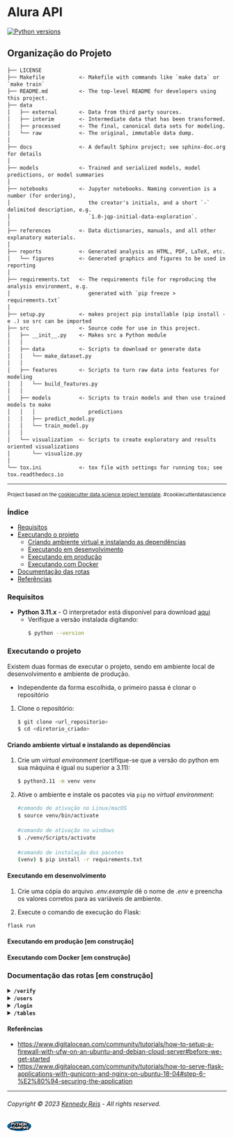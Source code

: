 # Alura API

[![Python versions](https://img.shields.io/badge/python-3.11.x-blue.svg)](https://www.python.org/downloads/release/python-3116/)

Organização do Projeto
------------

    ├── LICENSE
    ├── Makefile           <- Makefile with commands like `make data` or `make train`
    ├── README.md          <- The top-level README for developers using this project.
    ├── data
    │   ├── external       <- Data from third party sources.
    │   ├── interim        <- Intermediate data that has been transformed.
    │   ├── processed      <- The final, canonical data sets for modeling.
    │   └── raw            <- The original, immutable data dump.
    │
    ├── docs               <- A default Sphinx project; see sphinx-doc.org for details
    │
    ├── models             <- Trained and serialized models, model predictions, or model summaries
    │
    ├── notebooks          <- Jupyter notebooks. Naming convention is a number (for ordering),
    │                         the creator's initials, and a short `-` delimited description, e.g.
    │                         `1.0-jqp-initial-data-exploration`.
    │
    ├── references         <- Data dictionaries, manuals, and all other explanatory materials.
    │
    ├── reports            <- Generated analysis as HTML, PDF, LaTeX, etc.
    │   └── figures        <- Generated graphics and figures to be used in reporting
    │
    ├── requirements.txt   <- The requirements file for reproducing the analysis environment, e.g.
    │                         generated with `pip freeze > requirements.txt`
    │
    ├── setup.py           <- makes project pip installable (pip install -e .) so src can be imported
    ├── src                <- Source code for use in this project.
    │   ├── __init__.py    <- Makes src a Python module
    │   │
    │   ├── data           <- Scripts to download or generate data
    │   │   └── make_dataset.py
    │   │
    │   ├── features       <- Scripts to turn raw data into features for modeling
    │   │   └── build_features.py
    │   │
    │   ├── models         <- Scripts to train models and then use trained models to make
    │   │   │                 predictions
    │   │   ├── predict_model.py
    │   │   └── train_model.py
    │   │
    │   └── visualization  <- Scripts to create exploratory and results oriented visualizations
    │       └── visualize.py
    │
    └── tox.ini            <- tox file with settings for running tox; see tox.readthedocs.io


--------

<p><small>Project based on the <a target="_blank" href="https://drivendata.github.io/cookiecutter-data-science/">cookiecutter data science project template</a>. #cookiecutterdatascience</small></p>

### Índice

- [Requisitos](#requisitos)
- [Executando o projeto](#executando-o-projeto)
    - [Criando ambiente virtual e instalando as dependências](#criando-ambiente-virtual-e-instalando-as-dependências)
    - [Executando em desenvolvimento](#executando-em-desenvolvimento)
    - [Executando em produção](#executando-em-produção)
    - [Executando com Docker](#executando-com-docker)
- [Documentação das rotas](#documentação-das-rotas)
- [Referências](#referências)


### Requisitos

-  **Python 3.11.x** - O interpretador está disponível para download [aqui](https://www.python.org/)
    - Verifique a versão instalada digitando:
         ```bash
         $ python --version
        ```

### Executando o projeto

Existem duas formas de executar o projeto, sendo em ambiente local de desenvolvimento e ambiente de produção.

 - Independente da forma escolhida, o primeiro passa é clonar o repositório

1. Clone o repositório:

    ```bash
    $ git clone <url_repositorio>
    $ cd <diretorio_criado>
    ```

#### Criando ambiente virtual e instalando as dependências

1. Crie um *virtual environment* (certifique-se que a versão do python em sua máquina é igual ou superior a 3.11):

    ```bash
    $ python3.11 -m venv venv
    ```

2. Ative o ambiente e instale os pacotes via `pip` no *virtual environment*:

    ```bash
    #comando de ativação no Linux/macOS
    $ source venv/bin/activate

    #comando de ativação no windows
    $ ./venv/Scripts/activate

    #comando de instalação dos pacotes
    (venv) $ pip install -r requirements.txt
    ```

#### Executando em desenvolvimento

1. Crie uma cópia do arquivo *_.env.example_*  dê o nome de *_.env_* e preencha os valores corretos para as variáveis de ambiente.

2. Execute o comando de execução do Flask:

```bash
flask run
```

#### Executando em produção [em construção]

#### Executando com Docker [em construção]

### Documentação das rotas [em construção]

<details><summary><code><b>/verify</b></code></summary>

#### Rota responsável por verificar o status da API (healthcheck).

**URL** : `/verify`

**Method** : `GET`

**Auth required** : NO

## Success Response

**Code** : `200 OK`

**Content example**

```json
{
    "message": "api está no ar"
}
```

</details>

<details><summary><code><b>/users</b></code></summary>

#### Rota responsável pela criação dos usuários.

**URL** : `/users`

**Method** : `POST`

**Auth required** : NO

**Modelo de dados**

Deve ser passado o email e a senha para se criar um novo usuário.

```json
{
    "email": "[string format email]",
    "password": "[string]"
}
```

**Exemplo de dados** Todos os campos devem ser enviados.

```json
{
    "email": "teste@email.com",
    "password": "senha1234"
}
```

## Success Response

**Condição** : Se todos os campos estiverem corretos, e um usuário com o email enviado ainda não existir, será criado um novo usuário.

**Code** : `201 CREATED`

**Content example**

```json
{
    "_id": "asdf123123",
    "email": "teste@email.com"
}
```

## Error Responses

**Condição** : Se uma conta já existe.

**Code** : `409 CONFLICT`

**Content example**

```json
{
    "message": "Email já existe"
}
```

### Or

**Condição** : Se o email enviado estiver no formato incorreto.

**Code** : `400 BAD REQUEST`

**Content example**

```json
{
    "email": "<invalid_email> is not email"
}
```

</details>

<details><summary><code><b>/login</b></code></summary>

#### Rota responsável pela criação do JWT (login).

**URL** : `/login`

**Method** : `POST`

**Auth required** : NO

**Modelo de dados**

Deve ser passado o email e a senha para fazer o login.

```json
{
    "email": "[string format email]",
    "password": "[string]"
}
```

**Exemplo de dados** Todos os campos devem ser enviados.

```json
{
    "email": "teste@email.com",
    "password": "senha1234"
}
```

## Success Response

**Condição** : Se todos os campos estiverem corretos, o email estiver no formato válido, o usuário existir e a senha estiver correta, é retornado um JWT.

**Code** : `201 CREATED`

**Content example**

```json
{
    "token": "laksdjflasidjlkajsdjhasdfhaklsjdfhkaljsdh...",
}
```

## Error Responses

**Condição** : Usuário ou senha inválidas.

**Code** : `401 UNAUTHORIZED`

**Content example**

```json
{
    "message": "Email ou senha inválidos"
}
```

### Or

**Condição** : Se o email enviado estiver no formato incorreto.

**Code** : `400 BAD REQUEST`

**Content example**

```json
{
    "email": "<invalid_email> is not email"
}
```

</details>

<details><summary><code><b>/tables</b></code></summary>

#### Rota responsável pela busca de dados no databricks.

**URL** : `/tables`

**Method** : `GET`

**Auth required** : YES

**Headers** :
- Authorization: `Bearer <JWT>`

**Query params** Filtros usados na listagem dos dados

**Obrigatórios** :
- **name** : Nome da tabela do deltasharing
- **share** : Nome do endpoint do deltasharing
- **schema** : Nome da camada do deltasharing

**Opcionais** :
- **limit** : Quantidade máxima de linhas buscadas
- **columns** : Nome das colunas a serem exibidas
- **filter** : Filtragem de dados baseado em uma única coluna

**Exemplo de query_params** :

- **name** : cs_creditos
- **share** : customer360
- **schema** : gold
- **limit** : 100
- **columns** : ID_CLIENTE,SCORE
- **filter** : ID_CLIENTE=0000012345

Os parâmetros listados acima são parâmetros de query, e a URL ficará da seguinte forma ao ser enviada na requisição:
`/tables?name=cs_creditos&share=customer360&schema=gold&limit=100&COLUMNS=ID_CLIENTE,SCORE&filter=ID_CLIENTE=0000000103`

## Success Response

**Condição** : Se os dados do deltasharing estiverem corretos, os parâmtros opcionais forem enviados no padrão exemplificado e o dados filtrado existir, então será retornado o dado buscado.

**Code** : `200 OK`

**Content example**

```json
[
  {
    "ID_CLIENTE": "0000012345",
    "SCORE": 1.0
  }
]
```

## Error Responses

**Condição** : Parâmetros de name, share ou schema incorretos.

**Code** : `404 NOT FOUND`

**Content example**

```json
{
    "message": "Tabelas não encontradas no databricks, verifique se os parâmetros'name', 'share' e 'schema' estão corretos."
}
```

### Or

**Condição** : Se o valor enviada em `columns` não existir.

**Code** : `400 BAD REQUEST`

**Content example**

```json
{
    "message": "Coluna(s) ['COLUNA_ERRADA'] não identificada(s) no Databricks",
    "valid_columns": [
        "ID_CLIENTE",
        "SCORE",
        "VALE_CREDITO",
        "VALOR_BONUS"
  ]
}
```

### Or

**Condição** : Se o valor enviado em `filter` não encontrar nenhum dado.

**Code** : `404 NOT FOUND`

**Content example**

```json
{
    "message": "Dados não encontrados"
}
```

</details>

#### Referências

- https://www.digitalocean.com/community/tutorials/how-to-setup-a-firewall-with-ufw-on-an-ubuntu-and-debian-cloud-server#before-we-get-started
- https://www.digitalocean.com/community/tutorials/how-to-serve-flask-applications-with-gunicorn-and-nginx-on-ubuntu-18-04#step-6-%E2%80%94-securing-the-application

---
###### Copyright © 2023 [Kennedy Reis](kennedyreis.m@gmail.com) - All rights reserved.

[![Python-powered](https://github.com/allexlima/nMail/blob/master/aux/imgs/PythonPoweredAnimSmall.gif?raw=true)](https://www.python.org/)
